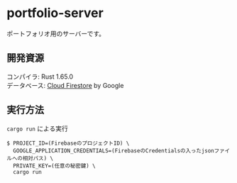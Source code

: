 # portfolio-server

ポートフォリオ用のサーバーです。

## 開発資源

コンパイラ: Rust 1.65.0<br>
データベース: [Cloud Firestore](https://firebase.google.com/products/firestore) by Google

## 実行方法

`cargo run` による実行
```
$ PROJECT_ID=(FirebaseのプロジェクトID) \
  GOOGLE_APPLICATION_CREDENTIALS=(FirebaseのCredentialsの入ったjsonファイルへの相対パス) \
  PRIVATE_KEY=(任意の秘密鍵) \
  cargo run
```
